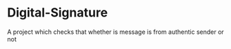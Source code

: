 # Digital-Signature
 A project which checks that whether is message is from authentic sender or not
